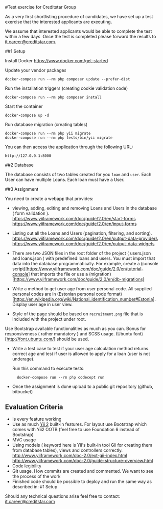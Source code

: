 #Test exercise for Creditstar Group

As a very first shortlisting procedure of candidates, we have set up a test exercise that the interested applicants are executing.  

We assume that interested applicants would be able to complete the test within a few days. Once the test is completed please forward the results to <it.career@creditstar.com>.

##1 Setup

Install Docker https://www.docker.com/get-started

Update your vendor packages

    docker-compose run --rm php composer update --prefer-dist
    
Run the installation triggers (creating cookie validation code)

    docker-compose run --rm php composer install    
    
Start the container

    docker-compose up -d
    
Run database migration (creating tables)

    docker-compose run --rm php yii migrate    
    docker-compose run --rm php tests/bin/yii migrate    
        
You can then access the application through the following URL:

    http://127.0.0.1:8000

##2 Database

The database consists of two tables created for you ```loan``` and ```user```. Each User can have multiple Loans. Each loan must have a User.

##3 Assignment

You need to create a webapp that provides:

* viewing, adding, editing and removing Loans and Users in the database ( form validation ).
https://www.yiiframework.com/doc/guide/2.0/en/start-forms
https://www.yiiframework.com/doc/guide/2.0/en/input-forms

* Listing out all the Loans and Users (pagination, filtering, and sorting).
https://www.yiiframework.com/doc/guide/2.0/en/output-data-providers
https://www.yiiframework.com/doc/guide/2.0/en/output-data-widgets

* There are two JSON files in the root folder of the project ( users.json and loans.json ) with predefined loans and users. You must import that data into the database programmatically. For example, create a (console script)[https://www.yiiframework.com/doc/guide/2.0/en/tutorial-console] that imports the file or use a (migration)[https://www.yiiframework.com/doc/guide/2.0/en/db-migrations]

* Write a method to get user age from user personal code. All supplied personal codes are in (Estonian personal code format)[https://en.wikipedia.org/wiki/National_identification_number#Estonia].
Display user age in user view.

* Style of the page should be based on ```recruitment.png``` file that is included with the project under root.

Use Bootstrap available functionalities as much as you can. Bonus for responsiveness ( rather mandatory ) and SCSS usage. (Ubuntu font)[http://font.ubuntu.com/] should be used.

* Write a test case to test if your user age calculation method returns correct age and test if user is allowed to apply for a loan (user is not underage).

    Run this command to execute tests:

        docker-compose run --rm php codecept run
    
* Once the assignment is done upload to a public git repository (github, bitbucket)

## Evaluation Criteria

* Is every feature working
* Use as much [Yii 2](https://www.yiiframework.com) built-in features. For layout use Bootstrap which comes with Yii2 OOTB (feel free to use Foundation 6 instead of Bootstrap)
* MVC usage
* Using models ( keyword here is Yii's built-in tool Gii for creating them from database tables), views and controllers correctly.
http://www.yiiframework.com/doc-2.0/ext-gii-index.html
http://www.yiiframework.com/doc-2.0/guide-structure-overview.html
* Code legibility
* Git usage. How commits are created and commented. We want to see the process of the work
* Finished code should be possible to deploy and run the same way as described in: #1 Setup

Should any technical questions arise feel free to contact: <it.career@creditstar.com>
